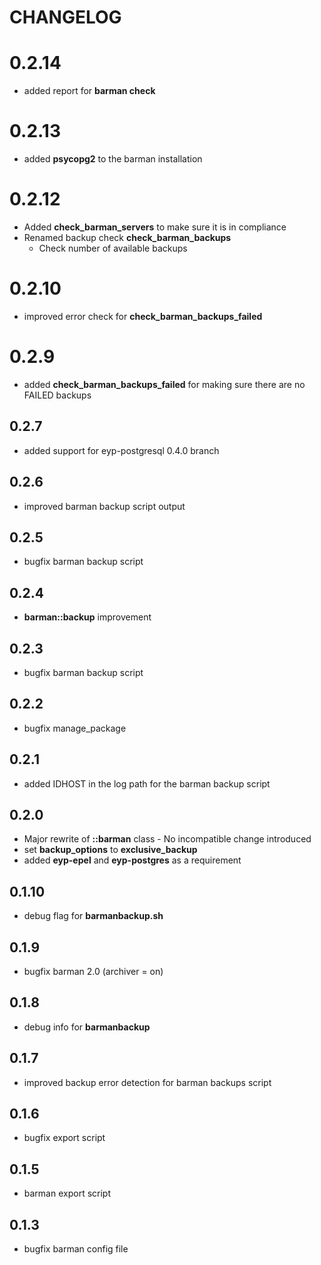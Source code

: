 # CHANGELOG

# 0.2.14

* added report for **barman check**

# 0.2.13

* added **psycopg2** to the barman installation

# 0.2.12

* Added **check_barman_servers** to make sure it is in compliance
* Renamed backup check **check_barman_backups**
  - Check number of available backups

# 0.2.10

* improved error check for **check_barman_backups_failed**

# 0.2.9

* added **check_barman_backups_failed** for making sure there are no FAILED backups

## 0.2.7

* added support for eyp-postgresql 0.4.0 branch

## 0.2.6

* improved barman backup script output

## 0.2.5

* bugfix barman backup script

## 0.2.4

* **barman::backup** improvement

## 0.2.3

* bugfix barman backup script

## 0.2.2

* bugfix manage_package

## 0.2.1

* added IDHOST in the log path for the barman backup script

## 0.2.0

* Major rewrite of **::barman** class - No incompatible change introduced
* set **backup_options** to **exclusive_backup**
* added **eyp-epel** and **eyp-postgres** as a requirement

## 0.1.10

* debug flag for **barmanbackup.sh**

## 0.1.9

* bugfix barman 2.0 (archiver = on)

## 0.1.8

* debug info for **barmanbackup**

## 0.1.7

* improved backup error detection for barman backups script

## 0.1.6

* bugfix export script

## 0.1.5

* barman export script

## 0.1.3

* bugfix barman config file
